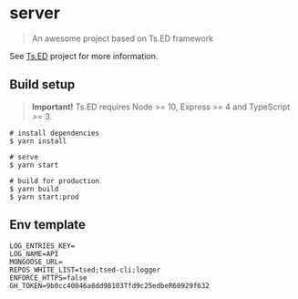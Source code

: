 # server

> An awesome project based on Ts.ED framework

See [Ts.ED](https://tsed.io) project for more information.

## Build setup

> **Important!** Ts.ED requires Node >= 10, Express >= 4 and TypeScript >= 3.

```batch
# install dependencies
$ yarn install

# serve
$ yarn start

# build for production
$ yarn build
$ yarn start:prod
```

## Env template

```dotenv
LOG_ENTRIES_KEY=
LOG_NAME=API
MONGOOSE_URL=
REPOS_WHITE_LIST=tsed;tsed-cli;logger
ENFORCE_HTTPS=false
GH_TOKEN=9b0cc40046a8dd98103Tfd9c25edbeR60929f632
```